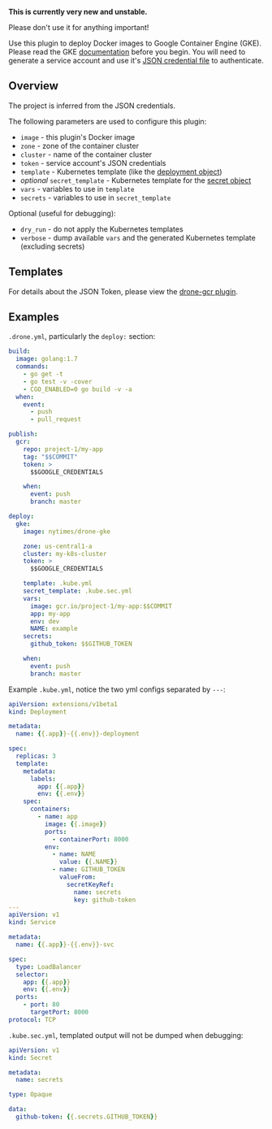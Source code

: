 **This is currently very new and unstable.**

Please don't use it for anything important!

Use this plugin to deploy Docker images to Google Container Engine (GKE).
Please read the GKE [documentation](https://cloud.google.com/container-engine/) before you begin.
You will need to generate a service account and use it's [JSON credential file](https://cloud.google.com/storage/docs/authentication#service_accounts) to authenticate.

## Overview

The project is inferred from the JSON credentials.

The following parameters are used to configure this plugin:

* `image` - this plugin's Docker image
* `zone` - zone of the container cluster
* `cluster` - name of the container cluster
* `token` - service account's JSON credentials
* `template` - Kubernetes template (like the [deployment object](http://kubernetes.io/docs/user-guide/deployments/))
* *optional* `secret_template` - Kubernetes template for the [secret object](http://kubernetes.io/docs/user-guide/secrets/)
* `vars` - variables to use in `template`
* `secrets` - variables to use in `secret_template`

Optional (useful for debugging):

* `dry_run` - do not apply the Kubernetes templates
* `verbose` - dump available `vars` and the generated Kubernetes template (excluding secrets)

## Templates

For details about the JSON Token, please view the [drone-gcr plugin](https://github.com/drone-plugins/drone-gcr/blob/master/DOCS.md#json-token).

## Examples

`.drone.yml`, particularly the `deploy:` section:
```yml
build:
  image: golang:1.7
  commands:
    - go get -t
    - go test -v -cover
    - CGO_ENABLED=0 go build -v -a
  when:
    event:
      - push
      - pull_request

publish:
  gcr:
    repo: project-1/my-app
    tag: "$$COMMIT"
    token: >
      $$GOOGLE_CREDENTIALS

    when:
      event: push
      branch: master

deploy:
  gke:
    image: nytimes/drone-gke

    zone: us-central1-a
    cluster: my-k8s-cluster
    token: >
      $$GOOGLE_CREDENTIALS

    template: .kube.yml
    secret_template: .kube.sec.yml
    vars:
      image: gcr.io/project-1/my-app:$$COMMIT
      app: my-app
      env: dev
      NAME: example
    secrets:
      github_token: $$GITHUB_TOKEN

    when:
      event: push
      branch: master
```

Example `.kube.yml`, notice the two yml configs separated by `---`:
```yml
apiVersion: extensions/v1beta1
kind: Deployment

metadata:
  name: {{.app}}-{{.env}}-deployment

spec:
  replicas: 3
  template:
    metadata:
      labels:
        app: {{.app}}
        env: {{.env}}
    spec:
      containers:
        - name: app
          image: {{.image}}
          ports:
            - containerPort: 8000
          env:
            - name: NAME
              value: {{.NAME}}
            - name: GITHUB_TOKEN
              valueFrom:
                secretKeyRef:
                  name: secrets
                  key: github-token
---
apiVersion: v1
kind: Service

metadata:
  name: {{.app}}-{{.env}}-svc

spec:
  type: LoadBalancer
  selector:
    app: {{.app}}
    env: {{.env}}
  ports:
    - port: 80
      targetPort: 8000
protocol: TCP
```

`.kube.sec.yml`, templated output will not be dumped when debugging:
```yml
apiVersion: v1
kind: Secret

metadata:
  name: secrets

type: Opaque

data:
  github-token: {{.secrets.GITHUB_TOKEN}}
```
